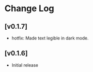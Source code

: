 # Change Log


## [v0.1.7]

- hotfix: Made text legible in dark mode.


## [v0.1.6]

- Initial release